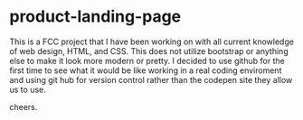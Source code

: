 # product-landing-page
This is a FCC project that I have been working on with all current knowledge of web design, HTML, and CSS.
This does not utilize bootstrap or anything else to make it look more modern or pretty. 
I decided to use github for the first time to see what it would be like working in a real coding enviroment and using git hub for version control rather than the codepen site they allow us to use.

cheers.



